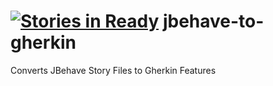 [![Stories in Ready](https://badge.waffle.io/adaptive-logic/jbehave-to-gherkin.png?label=ready)](https://waffle.io/adaptive-logic/jbehave-to-gherkin)
jbehave-to-gherkin
==================

Converts JBehave Story Files to Gherkin Features
